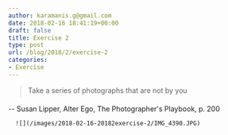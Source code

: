 ```yaml
---
author: karamanis.g@gmail.com
date: 2018-02-16 18:41:19+00:00
draft: false
title: Exercise 2
type: post
url: /blog/2018/2/exercise-2
categories:
- Exercise
---
```



  

<blockquote>
    Take a series of photographs that are not by you
  </blockquote>


  -- Susan Lipper, Alter Ego, The Photographer's Playbook, p. 200


  
      ![](/images/2018-02-16-20182exercise-2/IMG_4390.JPG)

